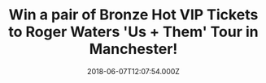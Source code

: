 ---
campaign-uuid: "c-61525af3-9e73-4579-90cf-83bbece8131f"
type: "Preview"
category: "Tickets"
date: "2018-06-07T12:07:54.000Z"
end-date: "2018-06-14T23:59:00.000Z"
disable-form: false
is_promoted: false
has_entry_page: true
title: "Win a pair of Bronze Hot VIP Tickets to Roger Waters 'Us + Them' Tour in Manchester!"
competition-description: "<p>Calling all Roger Waters fans, get ready: NME AAA has\
  \ a pair of Bronze Hot VIP Tickets to attend the Roger Water’s upcoming show in\
  \ Manchester on 3 July 2018!</p>\r\n<p>Wanna be there now? You know what to do…\
  </p>"
hero-header: "Win a pair of Bronze Hot VIP Tickets to Roger Waters Us + Them Tour\
  \ in Manchester!"
terms-confirmation: "N/A"
banner-img: "https://assets.expresslyapp.com/asset-68dad5ba-049f-42fb-a4e9-2845390356a9.jpg"
logo-left-href: "http://ldcommunications.co.uk"
logo-left-image: "https://assets.expresslyapp.com/asset-07ca15b8-8077-4188-8932-139e7b1edfb0.jpg"
logo-left-title: "Ld communications"
bg-image-hero: "https://assets.expresslyapp.com/asset-1c395c60-6c71-41bd-810b-a23080838fcd.jpg"
bg-image-first: "https://assets.expresslyapp.com/asset-ba8548a6-0979-4134-a3d8-f07535ab32e9.jpg"
bg-image-second: "https://assets.expresslyapp.com/asset-66b34098-7875-4a05-810d-4f79401ef7d6.jpg"
bg-image-third: "https://assets.expresslyapp.com/asset-5ee4d271-7696-4ba1-849c-8427ec8b1908.jpg"
section1-content: "<p>Roger Waters – Us + Them is coming to the UK and will\_showcase\
  \ highlights from Waters’ groundbreaking body of work. The title is derived from\
  \ the 1974 track “Us And Them,” from the multi-million selling Pink Floyd album\
  \ The Dark Side of the Moon.</p>\r\n<p>His legendary live performances are renowned\
  \ as immersive sensory experiences featuring high class, state-of-the-art audio\
  \ visual production and breathtaking quad sound.</p> \_"
section2-content: "Roger Waters – Us + Them marks Waters’ first return to Europe since\
  \ The Wall Live (2010-2013), his sold-out world tour which was seen by more than\
  \ 4 million fans globally at 219 shows and remains the highest grossing tour by\
  \ any solo artist in history!"
section3-content: "<p>This new tour will\_be no exception, following months of meticulous\
  \ planning and visionary craft, it will inspire crowds with its powerful delivery\
  \ to take the audience on a musical journey and NME AAA wants to take YOU there!</p>\r\
  \n<p>We have a pair of Bronze Hot VIP Tickets for one lucky NME AAA member to win\
  \ including: Seated tickets, Exclusive merchandise, Tour lithographs designed exclusively\
  \ by Roger Waters, Designated check-in with on-site event staff and many more!</p>\r\
  \n</p>Enter the form below and you could be going to Manchester next July!</p>"
entry-title: "Win a pair of Bronze Hot VIP Tickets to Roger Waters 'Us + Them' Tour\
  \ in Manchester!"
entry-content: "<p>Enter the draw to win a pair of Bronze Hot VIP Tickets and get\
  \ ready to rock out with Roger Waters in Manchester on the 3rd of July by completing\
  \ the form below before 23:59 on 14th June 2018.</p>"
has-winner: false
prize-description: "A pair of Bronze Hot VIP Tickets to Roger Waters 'Us + Them' Tour\
  \ in Manchester!"
special-conditions: "Multiple entries are allowed up to one every day."
---